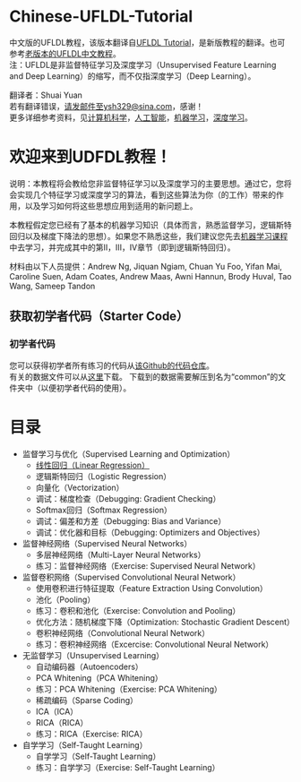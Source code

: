 # Chinese-UFLDL-Tutorial
中文版的UFLDL教程，该版本翻译自<a href="http://deeplearning.stanford.edu/tutorial/">UFLDL Tutorial</a>，是新版教程的翻译。也可参考<a href="http://ufldl.stanford.edu/wiki/index.php/UFLDL_Tutorial">老版本的UFLDL中文教程</a>。  
注：UFLDL是非监督特征学习及深度学习（Unsupervised Feature Learning and Deep Learning）的缩写，而不仅指深度学习（Deep Learning）。

翻译者：Shuai Yuan  
若有翻译错误，请发邮件至ysh329@sina.com，感谢！  
更多详细参考资料，见<a href="https://github.com/bayandin/awesome-awesomeness">计算机科学</a>，<a href="https://github.com/owainlewis/awesome-artificial-intelligence">人工智能</a>，<a href="https://github.com/josephmisiti/awesome-machine-learning">机器学习</a>，<a href="https://github.com/ysh329/awesome-deep-learning">深度学习</a>。

# 欢迎来到UDFDL教程！
说明：本教程将会教给您非监督特征学习以及深度学习的主要思想。通过它，您将会实现几个特征学习或深度学习的算法，看到这些算法为你（的工作）带来的作用，以及学习如何将这些思想应用到适用的新问题上。

本教程假定您已经有了基本的机器学习知识（具体而言，熟悉监督学习，逻辑斯特回归以及梯度下降法的思想）。如果您不熟悉这些，我们建议您先去<a href="http://openclassroom.stanford.edu/MainFolder/CoursePage.php?course=MachineLearning">机器学习课程</a>中去学习，并完成其中的第II，III，IV章节（即到逻辑斯特回归）。

材料由以下人员提供：Andrew Ng, Jiquan Ngiam, Chuan Yu Foo, Yifan Mai, Caroline Suen, Adam Coates, Andrew Maas, Awni Hannun, Brody Huval, Tao Wang, Sameep Tandon
## 获取初学者代码（Starter Code）
### 初学者代码
您可以获得初学者所有练习的代码从<a href="https://github.com/amaas/stanford_dl_ex">该Github的代码仓库</a>。  
有关的数据文件可以从<a href="http://ai.stanford.edu/~amaas/data/data.zip">这里</a>下载。 下载到的数据需要解压到名为“common”的文件夹中（以便初学者代码的使用）。

# 目录
* 监督学习与优化（Supervised Learning and Optimization）
  *  <a href="./监督学习和优化（Supervised Learning and Optimization）/线性回归（Linear Regression）.md">线性回归（Linear Regression）</a>
  *  逻辑斯特回归（Logistic Regression）
  *  向量化（Vectorization）
  *  调试：梯度检查（Debugging: Gradient Checking）
  *  Softmax回归（Softmax Regression）
  *  调试：偏差和方差（Debugging: Bias and Variance）
  *  调试：优化器和目标（Debugging: Optimizers and Objectives）
* 监督神经网络（Supervised Neural Networks）
  * 多层神经网络（Multi-Layer Neural Networks）
  * 练习：监督神经网络（Exercise: Supervised Neural Network）
* 监督卷积网络（Supervised Convolutional Neural Network）
  * 使用卷积进行特征提取（Feature Extraction Using Convolution）
  * 池化（Pooling）
  * 练习：卷积和池化（Exercise: Convolution and Pooling）
  * 优化方法：随机梯度下降（Optimization: Stochastic Gradient Descent）
  * 卷积神经网络（Convolutional Neural Network）
  * 练习：卷积神经网络（Excercise: Convolutional Neural Network）
* 无监督学习（Unsupervised Learning）
  * 自动编码器（Autoencoders）
  * PCA Whitening（PCA Whitening）
  * 练习：PCA Whitening（Exercise: PCA Whitening）
  * 稀疏编码（Sparse Coding）
  * ICA（ICA）
  * RICA（RICA）
  * 练习：RICA（Exercise: RICA）
* 自学学习（Self-Taught Learning）
  * 自学学习（Self-Taught Learning）
  * 练习：自学学习（Exercise: Self-Taught Learning）